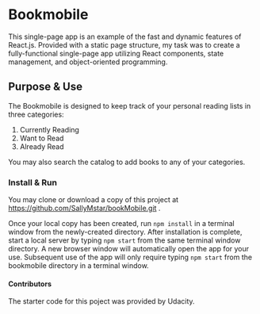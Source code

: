 # Bookmobile

This single-page app is an example of the fast and dynamic features of React.js.  Provided
with a static page structure, my task was to create a fully-functional single-page app utilizing
React components, state management, and object-oriented programming.

## Purpose & Use
The Bookmobile is designed to keep track of your personal reading lists in three categories:
1. Currently Reading
2. Want to Read
3. Already Read


You may also search the catalog to add books to any of your categories.

### Install & Run
You may clone or download a copy of this project at https://github.com/SallyMstar/bookMobile.git .

Once your local copy has been created, run `npm install` in a terminal window from the newly-created directory.
After installation is complete, start a local server by typing `npm start` from the same terminal window directory.  A new browser window will automatically open the app for your use.  Subsequent use of the app will only require typing `npm start` from the bookmobile directory in a terminal window.

#### Contributors
The starter code for this poject was provided by Udacity.